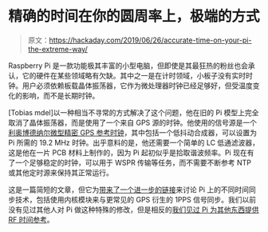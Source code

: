# 精确的时间在你的圆周率上，极端的方式

> 原文：<https://hackaday.com/2019/06/26/accurate-time-on-your-pi-the-extreme-way/>

Raspberry Pi 是一款功能极其丰富的小型电脑，但即使是其最狂热的粉丝也会承认，它的硬件在某些领域略有欠缺。其中之一是在计时领域，小板子没有实时时钟。用户必须依赖板载晶体振荡器，它作为微处理器时钟已经足够好，但受温度变化的影响，而不是长期时钟。

[Tobias mdel]以一种相当不寻常的方式解决了这个问题，他在旧的 Pi 模型上完全取消了晶体振荡器，而是使用了一个来自 GPS 源的时钟。他使用的信号源是一个[利奥博德纳尔微型精密 GPS 参考时钟](http://www.leobodnar.com/shop/index.php?main_page=product_info&cPath=107&products_id=301&zenid=6910084fdac70aedf1eabef8706c4c6d)，其中包括一个低抖动合成器，可以设置为 Pi 所需的 19.2 MHz 时钟。出乎意料的是，他还需要一个简单的 LC 低通滤波器，这是他在一片 PCB 材料上制作的，因为 Pi 起初似乎是拾取谐波频率。Pi 现在有了一个足够稳定的时钟，可以用于 WSPR 传输等任务，而不需要不断参考 NTP 或其他定时源来保持其正常运行。

这是一篇简短的文章，但它为[带来了一个进一步的链接](https://www.satsignal.eu/ntp/Raspberry-Pi-NTP.html)来讨论 Pi 上的不同时间同步技术，包括使用内核模块来与更常见的 GPS 衍生的 1PPS 信号同步。我们以前没有见过其他人对 Pi 做这种特殊的修改，但是相反的[我们见过 Pi 为其他东西提供 RF 时间参考](https://hackaday.com/2018/09/10/no-signal-for-your-radio-controlled-watch-just-make-your-own-transmitter/)。